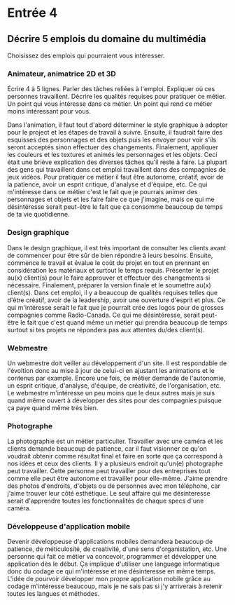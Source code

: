 # Entrée 4
## Décrire 5 emplois du domaine du multimédia
Choisissez des emplois qui pourraient vous intéresser. 


### Animateur, animatrice 2D et 3D
Écrire 4 à 5 lignes. Parler des tâches reliées à l'emploi. Expliquer où ces personnes travaillent. Décrire les qualités requises pour pratiquer ce métier. Un point qui vous intéresse dans ce métier. Un point qui rend ce métier moins intéressant pour vous.  

Dans l'animation, il faut tout d'abord déterminer le style graphique à adopter pour le project et les étapes de travail à suivre. Ensuite, il faudrait faire des esquisses des personnages et des objets puis les envoyer pour voir s'ils seront acceptés sinon effectuer des changements. Finalement, appliquer les couleurs et les textures et animés les personnages et les objets. Ceci était une briève explication des diverses tâches qu'il reste à faire. La plupart des gens qui travaillent dans cet emploi travaillent dans des compagnies de jeux vidéos. Pour pratiquer ce métier il faut être autonome, créatif, avoir de la patience, avoir un esprit critique, d'analyse et d'équipe, etc. Ce qui m'intéresse dans ce métier c'est le fait que je pourrais animer des personnages et objets et les faire faire ce que j'imagine, mais ce qui me désintéresse serait peut-être le fait que ça consomme beaucoup de temps de ta vie quotidienne.

### Design graphique
Dans le design graphique, il est très important de consulter les clients avant de commencer pour être sûr de bien répondre à leurs besoins. Ensuite, commence le travail et évalue le coût du projet en tout en prennant en considération les matériaux et surtout le temps requis. Présenter le projet au(x) client(s) pour le faire approuver et effectuer des changements si nécessaire. Finalement, préparer la version finale et le soumettre au(x) client(s). Dans cet emploi, il y a beaucoup de qualités requises telles que d'être créatif, avoir de la leadership, avoir une ouverture d'esprit et plus. Ce qui m'intéresse serait le fait que je pourrait crée des logos pour de grosses compagnies comme Radio-Canada. Ce qui me désintéresse, serait peut-être le fait que c'est quand même un métier qui prendra beaucoup de temps surtout si tes projets ne répondera pas aux attentes du/des client(s).

### Webmestre
Un webmestre doit veiller au développement d'un site. Il est respondable de l'évoltion donc au mise à jour de celui-ci en ajustant les animations et le contenus par example. Encore une fois, ce métier demande de l'autonomie, un esprit critique, d'analyse, d'équipe, de créativité, de l'organisation, etc. Le webmestre m'intéresse un peu moins que le deux autres mais je suis quand même ouvert à développer des sites pour des compagnies puisque ça paye quand même très bien.


### Photographe
La photographie est un métier particulier. Travailler avec une caméra et les clients demande beaucoup de patience, car il faut visionner ce qu'on voudrait obtenir comme résultat final et faire en sorte que ça correspond à nos idées et ceux des clients. Il y a plusieurs endroit qu'un(e) photographe peut travailler. Cette personne peut travailler pour des entreprises tout comme elle peut être autonome et travailler pour elle-même. J'aime prendre des photos d'endroits, d'objets ou de personnes avec mon téléphone, car j'aime trouver leur côté esthétique. Le seul affaire qui me désinteresse serait d'apprendre toutes les fonctionnalités de chaque specs d'une caméra. 


### Développeuse d'application mobile
Devenir développeuse d'applications mobiles demandera beaucoup de patience, de méticulosité, de creativité, d'une sens d'organistation, etc. Une personne qui fait ce métier va concevoir, programmer et développer une application dès le début. Ça implique d'utiliser une language informatique donc du codage ce qui m'intéresse et me désinteresse en même temps. L'idée de pourvoir développer mon propre application mobile grâce au codage m'intéresse beaucoup, mais je ne sais pas si j'y arriverais à retenir toutes les langues et méthodes. 


